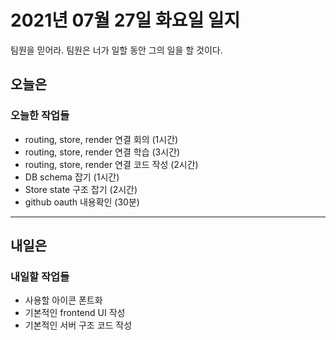# 2021년 07월 27일 화요일 일지

팀원을 믿어라. 팀원은 너가 일할 동안 그의 일을 할 것이다.

## 오늘은

### 오늘한 작업들

- routing, store, render 연결 회의 (1시간)
- routing, store, render 연결 학습 (3시간)
- routing, store, render 연결 코드 작성 (2시간)
- DB schema 잡기 (1시간)
- Store state 구조 잡기 (2시간)
- github oauth 내용확인 (30분)

---

## 내일은

### 내일할 작업들

- 사용할 아이콘 폰트화
- 기본적인 frontend UI 작성
- 기본적인 서버 구조 코드 작성
